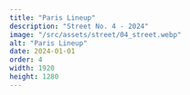 ```yaml
---
title: "Paris Lineup"
description: "Street No. 4 - 2024"
image: "/src/assets/street/04_street.webp"
alt: "Paris Lineup"
date: 2024-01-01
order: 4
width: 1920
height: 1280
---
```

